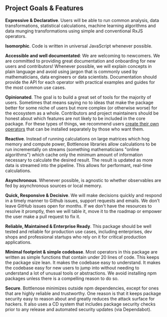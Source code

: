 ## Project Goals & Features

**Expressive & Declarative**.  Users will be able to run common analysis, data transformations, statistical calculations, machine learning algorithms and data munging transformations using simple and conventional RxJS operators.

**Isomorphic**. Code is written in universal JavaScript whenever possible.

**Accessible and well documentated**: We are welcoming to newcomers.  We are committed to providing great documentation and onboarding for new users and contributors!  Whenever possible, we will explain concepts in plain language and avoid using jargon that is commonly used by mathematicians, data engineers or data scientists. Documentation should provide the API for each operator with practical examples and guides for the most common use cases.

**Opinionated**.  The goal is to build a great set of tools for the majority of users.  Sometimes that means saying no to ideas that make the package better for some niche of users but more complex (or otherwise worse) for the ecosystem as a whole.  Contributors and project maintainers should be honest about which features are not likely to be included in the core package.  For these types of things, we recommend users [create their own operators]() that can be installed separately by those who want them. 

**Reactive**. Instead of running calculations on large matrices which hog memory and compute power, Bottlenose libraries allow calculations to be run incrementally on streams \(something mathematicians "online algorithms"\) which cache only the minimum amount of information necessary to calculate the desired result.  The result is updated as more data is streamed into the pipeline.  This allows for performant, real-time calculations.

**Asynchronous**.  Whenever possible, is agnostic to whether observables are fed by asynchronous sources or local memory.

**Quick, Responsive & Decisive**.  We will make decisions quickly and respond in a timely manner to Github issues, support requests and emails. We don't leave GitHub issues open for months. If we don't have the resources to resolve it promptly, then we will table it, move it to the roadmap or empower the user make a pull request to fix it.

**Reliable, Maintained & Enterprise Ready**.  This package should be well tested and reliable for production use cases, including enterprises, dev shops and professional startups who rely on it for critical production applications.

**Minimal footprint & simple codebase**.  Most operators in this package are written as simple functions that contain under 20 lines of code.  This keeps the package size lean. It makes the codebase easy to understand. It makes the codebase easy for new users to jump into without needing to understand a lot of unusual tools or abstractions. We avoid installing npm packages unless there is a compelling reason to do so.

**Secure**.  Bottlenose minimizes outside npm dependencies, except for ones that are highly reliable and trustworthy. One reason is that it keeps package security easy to reason about and greatly reduces the attack surface for hackers.  It also uses a CD system that includes package security checks prior to any release and automated security updates (via Dependabot).